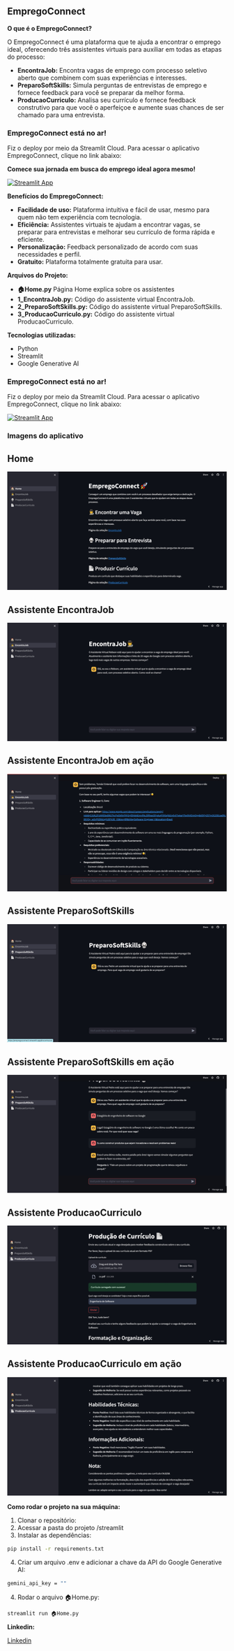 ## EmpregoConnect

**O que é o EmpregoConnect?**

O EmpregoConnect é uma plataforma que te ajuda a encontrar o emprego ideal, oferecendo três assistentes virtuais para auxiliar em todas as etapas do processo:

* **EncontraJob:** Encontra vagas de emprego com processo seletivo aberto que combinem com suas experiências e interesses.
* **PreparoSoftSkills:** Simula perguntas de entrevistas de emprego e fornece feedback para você se preparar da melhor forma.
* **ProducaoCurriculo:** Analisa seu currículo e fornece feedback construtivo para que você o aperfeiçoe e aumente suas chances de ser chamado para uma entrevista.

### EmpregoConnect está no ar!

Fiz o deploy por meio da Streamlit Cloud.
Para acessar o aplicativo EmpregoConnect, clique no link abaixo:

**Comece sua jornada em busca do emprego ideal agora mesmo!**

[![Streamlit App](https://static.streamlit.io/badges/streamlit_badge_black_white.svg)](https://empregoconnect.streamlit.app/)

**Benefícios do EmpregoConnect:**

* **Facilidade de uso:** Plataforma intuitiva e fácil de usar, mesmo para quem não tem experiência com tecnologia.
* **Eficiência:** Assistentes virtuais te ajudam a encontrar vagas, se preparar para entrevistas e melhorar seu currículo de forma rápida e eficiente.
* **Personalização:** Feedback personalizado de acordo com suas necessidades e perfil.
* **Gratuito:** Plataforma totalmente gratuita para usar.


**Arquivos do Projeto:**

* **🏠Home.py** Página Home explica sobre os assistentes
* **1_️EncontraJob.py:** Código do assistente virtual EncontraJob.
* **2_PreparoSoftSkills.py:** Código do assistente virtual PreparoSoftSkills.
* **3_ProducaoCurriculo.py:** Código do assistente virtual ProducaoCurriculo.

**Tecnologias utilizadas:**

* Python
* Streamlit
* Google Generative AI


### EmpregoConnect está no ar!

Fiz o deploy por meio da Streamlit Cloud.
Para acessar o aplicativo EmpregoConnect, clique no link abaixo:

[![Streamlit App](https://static.streamlit.io/badges/streamlit_badge_black_white.svg)](https://empregoconnect.streamlit.app/)


### Imagens do aplicativo

## Home
![Descrição da imagem 1](home.jpeg)

## Assistente EncontraJob
![Descrição da imagem 2](encontra.jpeg)
## Assistente EncontraJob em ação
![Descrição da imagem 3](encontra_acao.jpeg)

## Assistente PreparoSoftSkills
![Descrição da imagem 4](preparo.jpeg)
## Assistente PreparoSoftSkills em ação
![Descrição da imagem 5](preparo_acao.jpeg)

## Assistente ProducaoCurriculo
![Descrição da imagem 6](cv.jpeg)
## Assistente ProducaoCurriculo em ação
![Descrição da imagem 7](cv_acao.jpeg)

**Como rodar o projeto na sua máquina:**

1. Clonar o repositório:
2. Acessar a pasta do projeto /streamlit
3. Instalar as dependências:
```bash
pip install -r requirements.txt
```
4. Criar um arquivo .env e adicionar a chave da API do Google Generative AI:
```bash
gemini_api_key = ""
```
4. Rodar o arquivo 🏠Home.py:
```bash
streamlit run 🏠Home.py
```







**Linkedin:**
<!-- melhore o link para o linkedin -->

[Linkedin](https://www.linkedin.com/in/tom%C3%A1s-rodrigues-alessi-502883211/)





